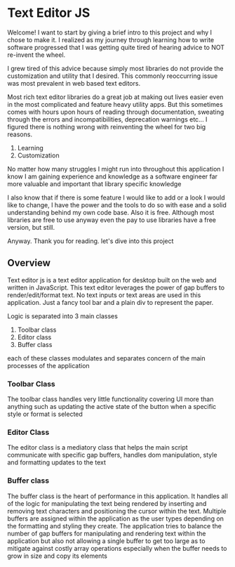 # Text Editor JS

Welcome! I want to start by giving a brief intro to this project and why I chose to make it.
I realized as my journey through learning how to write software progressed that I was getting
quite tired of hearing advice to NOT re-invent the wheel.

I grew tired of this advice because simply most libraries do not provide the customization and
utility that I desired. This commonly reoccurring issue was most prevalent in web based text editors.

Most rich text editor libraries do a great job at making out lives easier even in the most
complicated and feature heavy utility apps. But this sometimes comes with hours upon hours of
reading through documentation, sweating through the errors and incompatibilities, deprecation warnings
etc... I figured there is nothing wrong with reinventing the wheel for two big reasons.

1. Learning
2. Customization

No matter how many struggles I might run into throughout this application I know I am gaining experience and
knowledge as a software engineer far more valuable and important that library specific knowledge

I also know that if there is some feature I would like to add or a look I would like to change, I have the power and the
tools to do so with ease and a solid understanding behind my own code base. Also it is free. Although most libraries are free to
use anyway even the pay to use libraries have a free version, but still.

Anyway. Thank you for reading. let's dive into this project

## Overview

Text editor js is a text editor application for desktop built on the web and written in JavaScript.
This text editor leverages the power of gap buffers to render/edit/format text. No text inputs
or text areas are used in this application. Just a fancy tool bar and a plain div to represent the paper.

Logic is separated into 3 main classes

1. Toolbar class
2. Editor class
3. Buffer class

each of these classes modulates and separates concern of the main processes of the application

### Toolbar Class

The toolbar class handles very little functionality covering UI more than anything such as
updating the active state of the button when a specific style or format is selected

### Editor Class

The editor class is a mediatory class that helps the main script communicate with specific gap buffers, handles dom manipulation,
style and formatting updates to the text

### Buffer class

The buffer class is the heart of performance in this application. It handles all of the logic for manipulating the text being rendered by inserting
and removing text characters and positioning the cursor within the text. Multiple buffers are assigned within the application as the user types depending
on the formatting and styling they create. The application tries to balance the number of gap buffers for manipulating and rendering text within the application
but also not allowing a single buffer to get too large as to mitigate against costly array operations especially when the buffer needs to grow in size and copy its elements
